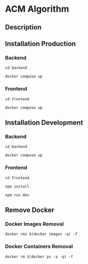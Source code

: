 # ACM Algorithm

## Description

## Installation Production
### Backend
``````
cd backend
``````

``````
docker compose up
``````

### Frontend
``````
cd frontend
``````

``````
docker compose up
``````

## Installation Development
### Backend
``````
cd backend
``````

``````
docker compose up
``````

### Frontend
``````
cd frontend
``````

``````
npm install
``````

``````
npm run dev
``````

## Remove Docker
### Docker Images Removal
``````
docker rmi $(docker images -q) -f 
``````

### Docker Containers Removal
``````
docker rm $(docker ps -a -q) -f
``````
